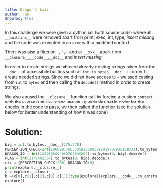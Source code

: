 ```yaml
---
title: Dragon's Lair
author: Fuo
ShowToc: true
---
```


In this challenge we were given a python jail (with source code) where all `__builtins__` were removed apart from print, exec, int, type, *insert missing* and the code was executed in an `exec` with a modified context.

There was also a filter on `'`, `"`, `+` and all `__xxx__` apart from `__closure__`,`__code__`,`__doc__` and *insert missing*

In order to create strings we abused already existing strings taken from the `__doc__` of accessibile builtins such as `int.to_bytes.__doc__` in order to create needed strings. Since we did not have access to `+` we used casting from `int` to `bytes` and then calling the `decode()` method in order to create strings.

We also abused the `__closure__` function call by forcing a custom `context` with the `PERCEPTION_CHECK` and `DRAGON_IQ` variables set in order for the checks in the code to pass, we then called the function (see the solution below for better understanding of how it was done)


# Solution:

```python
big = int.to_bytes.__doc__[275:278]
PERCEPTION_CHECK=int(106698176633358138605712019737935168331).to_bytes(16, big).decode()
DRAGON_IQ = int(1260305694002788649297).to_bytes(9, big).decode()
FLAG = int(1179402567).to_bytes(9, big).decode()
ctx = {PERCEPTION_CHECK:200, DRAGON_IQ:0}
print(explore.__closure__)
c = explore.__closure__
b =(c[0],c[1],c[2],c[0],c[1])(type(explore)(explore.__code__.co_consts[4], ctx, None, None, b))()
explore()
```